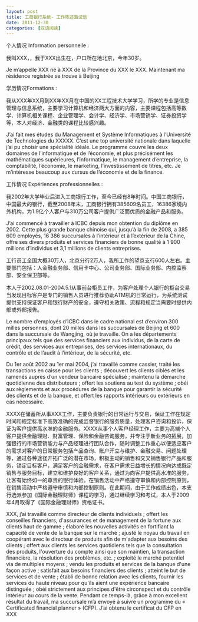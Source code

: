 ```yaml
---
layout: post
title: 工商银行系统- 工作陈述面试信
date: 2011-12-30
categories: [双语阅读]  
---
```


个人情况 Information personnelle :

我叫XXX，，我于XXX出生在，户口所在地北京，今年30岁。

Je m’appelle XXX né à XXX de la Province du XXX le XXX. Maintenant ma résidence registrée se trouve à Beijing

学历情况Formations :

我从XXX年XX月到XX年XX月在中国的XX工程技术大学学习，所学的专业是信息管理与信息系统，主要学习计算机和经济两大方面的内容，主要课程包括高等数学、计算机相关课程、企业管理学、会计学、经济学、市场营销学、证券投资学等，本人对经济、金融类的课程比较感兴趣。

J’ai fait mes études du Management et Système Informatiques à l’Université de Technologies du XXXXX. C’est une top université nationale dans laquelle j’ai pu choisir une spécialité idéale. Le programme couvre les deux domaines de l’informatique et de l’économie, et plus précisément les mathématiques supérieures, l’informatique, le management d’entreprise, la comptabilité, l’économie, le marketing, l’investissement de titres, etc. Je m’intéresse beaucoup aux cursus de l’économie et de la finance.

工作情况 Expériences professionnelles :

我2002年大学毕业后进入工商银行工作，至今已经有8年时间。中国工商银行，中国最大的银行，截至2008年末，工商银行拥有385609名员工，16386家境内外机构，为1.9亿个人客户与310万公司客户提供广泛而优质的金融产品和服务。

J’ai commencé à travailler à ICBC depuis mon obtention du diplôme en 2002. Cette plus grande banque chinoise qui, jusqu’à la fin de 2008, a 385 609 employés, 16 386 succursales à l’intérieur et à l’extérieur de la Chine, offre ses divers produits et services financiers de bonne qualité à 1 900 millions d’individus et 3,1 millions de clients entreprises.

工行员工全国大概30万人，北京分行2万人，我所工作的望京支行600人左右。主要部门包括：人金融业务部、信用卡中心、公司业务部、国际业务部、内控监察部、安全保卫部等。

本人于2002.08.01-2004.5.1从事前台柜员工作，为客户处理个人银行的柜台交易当发现目标客户是专门的销售人员进行推荐协助ATM机的日常运行，为系统测试提供支持保证客户和银行财产的安全，遵守相关政策、流程和规定当需要时提供内部或外部报告。

Le nombre d’employés d’ICBC dans le cadre national est d’environ 300 milles personnes, dont 20 milles dans les succursales de Beijing et 600 dans la succursale de Wangjing, où je travaille. On a les départements principaux tels que des services financiers aux individus, de la carte de crédit, des services aux entreprises, des services internationaux, du contrôle et de l’audit à l’intérieur, de la sécurité, etc.

Du 1er août 2002 au 1er mai 2004, j’ai travaillé comme cassier, traité les transactions en caisse pour les clients ; découvert les clients ciblés et les ramenés auprès d’un vendeur bancaire spécialisé ; maintenu la démarche quotidienne des distributeurs ; offert les soutiens au test du système ; obéi aux règlements et aux procédures de la banque pour garantir la sécurité des clients et de la banque, et offert les rapports intérieurs ou extérieurs en cas nécessaire.

XXXX在储蓄所从事XXX工作，主要负责银行的日常运行与交易，保证工作在规定时间和规定标准下高效准确的完成监督银行的服务质量，处理客户咨询和投诉，保证为客户提供高水准的金融服务。XXXX从事个人客户经理工作，主要为高端个人客户提供金融理财、财富管理、保险和金融咨询服务，并专注于新业务的拓展，加强银行的市场营销能力与产品经理进行团队合作，随时调整工作重心以便适应客户的需求对客户的日常服务包括产品查询、账户开立与维护、金融交易、问题处理等，通过各种途径开拓广泛的潜在市场，积极主动的销售和交叉销售银行产品和服务，锁定目标客户，满足客户的金融需求，在客户需求日益增长的情况向达成既定销售与服务目标，建立和维护良好的客户关系，通过为向客户提供高水准的服务，让客有始终如一的尊贵的银行体验。在销售活动中严格遵守审慎和内部控制原则，在销售活动中严格遵守审慎和内部控制原则。在此期间，由于工作成绩出色，本支行选派参加《国际金融理财师》课程的学习，通过继续学习和考试，本人于2009年4月取得了《国际金融理财师》资格证书。

XXX, j’ai travaillé comme directeur de clients individuels ; offert les conseilles financiers, d'assurances et de management de la fortune aux clients haut de gamme ; élaboré les nouvelles activités en fortifiant la capacité de vente de la banque sur le marché ; ajusté le noyau du travail en coopérant avec le directeur de produits afin de m'adapter aux besoins des clients ; offert aux clients les services quotidiens tels que la consultation des produits, l'ouverture du compte ainsi que son maintien, la transaction financière, la résolution des problèmes, etc. ; exploité le marché potentiel via de multiples moyens ; vendu les produits et services de la banque d'une façon active ; satisfait aux besoins financiers des clients ; atteint le but de services et de vente ; établi de bonne relation avec les clients, fournir les services du haute niveau pour qu'ils aient une expérience bancaire distinguée ; obéi strictement aux principes d'être circonspect et du contrôle intérieur au cours de la vente. Pendant ce temps-là, grâce à mon excellent résultat du travail, ma succursale m’a envoyé à suivre un programme du « Certificated financial planner » (CFP). J’ai obtenu le certificat du CFP en XXX
